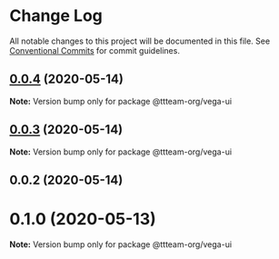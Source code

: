 # Change Log

All notable changes to this project will be documented in this file.
See [Conventional Commits](https://conventionalcommits.org) for commit guidelines.

## [0.0.4](https://github.com/ttteam-org/ttteam-vega-ui/compare/@ttteam-org/vega-ui@0.0.3...@ttteam-org/vega-ui@0.0.4) (2020-05-14)

**Note:** Version bump only for package @ttteam-org/vega-ui

## [0.0.3](https://github.com/ttteam-org/ttteam-vega-ui/compare/@ttteam-org/vega-ui@0.0.2...@ttteam-org/vega-ui@0.0.3) (2020-05-14)

**Note:** Version bump only for package @ttteam-org/vega-ui

## 0.0.2 (2020-05-14)

# 0.1.0 (2020-05-13)

**Note:** Version bump only for package @ttteam-org/vega-ui
